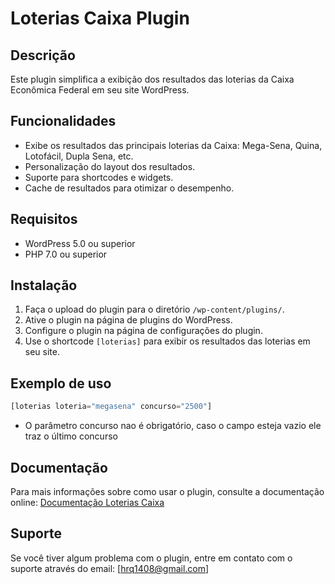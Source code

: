# Loterias Caixa Plugin

## Descrição

Este plugin simplifica a exibição dos resultados das loterias da Caixa Econômica Federal em seu site WordPress.

## Funcionalidades

- Exibe os resultados das principais loterias da Caixa: Mega-Sena, Quina, Lotofácil, Dupla Sena, etc.
- Personalização do layout dos resultados.
- Suporte para shortcodes e widgets.
- Cache de resultados para otimizar o desempenho.

## Requisitos

- WordPress 5.0 ou superior
- PHP 7.0 ou superior

## Instalação

1. Faça o upload do plugin para o diretório `/wp-content/plugins/`.
2. Ative o plugin na página de plugins do WordPress.
3. Configure o plugin na página de configurações do plugin.
4. Use o shortcode `[loterias]` para exibir os resultados das loterias em seu site.

## Exemplo de uso

```php
[loterias loteria="megasena" concurso="2500"]
```

- O parâmetro concurso nao é obrigatório, caso o campo esteja vazio ele traz o último concurso

## Documentação

Para mais informações sobre como usar o plugin, consulte a documentação online: [Documentação Loterias Caixa](https://link-para-sua-documentacao.com)

## Suporte

Se você tiver algum problema com o plugin, entre em contato com o suporte através do email: [hrq1408@gmail.com]
